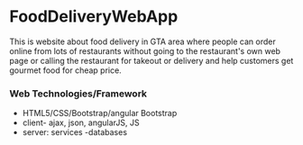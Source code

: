 # FoodDeliveryWebApp

This is website about food delivery in GTA area where people can order online from lots of restaurants without going to the restaurant's own web page or calling the restaurant for takeout or delivery and help customers get gourmet food for cheap price.

### Web Technologies/Framework

* HTML5/CSS/Bootstrap/angular Bootstrap
* client- ajax, json, angularJS, JS
* server: services -databases

